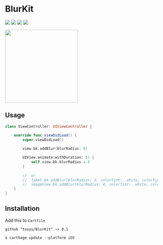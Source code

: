 # BlurKit
<a href="https://github.com/Carthage/Carthage/"><img src="https://img.shields.io/badge/Carthage-compatible-4BC51D.svg?style=flat"></a>
<img src="https://img.shields.io/badge/platforms-iOS-lightgrey.svg">
<img src="https://img.shields.io/badge/language-Swift%204.2-orange.svg">
<img src="https://img.shields.io/badge/license-MIT-blue.svg">

<img src="https://github.com/touyu/BlurKit/blob/docs/docs/blur.gif" width=240>

## Usage
```swift
class ViewController: UIViewController {

    override func viewDidLoad() {
        super.viewDidLoad()
        
        view.bk.addBlur(blurRadius: 0)

        UIView.animate(withDuration: 5) {
            self.view.bk.blurRadius = 5
        }
        
        //  or
        //  label.bk.addBlur(blurRadius: 3, colorTint: .white, colorTintAlpha: 0.4)
        //  imageView.bk.addBlur(blurRadius: 4, colorTint: .white, colorTintAlpha: 0.2)
    }
}
```

## Installation
Add this to `Cartfile`
```
github "touyu/BlurKit" ~> 0.1
```
```
$ carthage update --platform iOS
```
